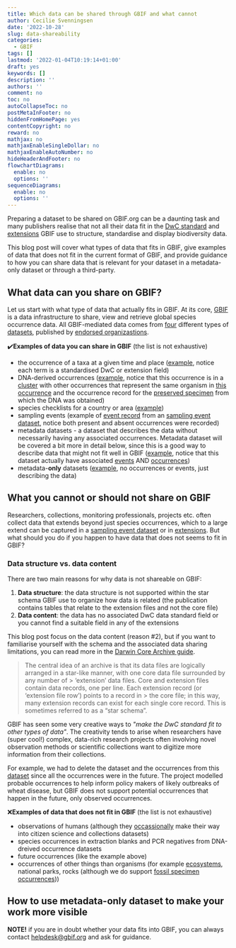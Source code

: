 ```yaml
---
title: Which data can be shared through GBIF and what cannot
author: Cecilie Svenningsen
date: '2022-10-28'
slug: data-shareability
categories:
  - GBIF
tags: []
lastmod: '2022-01-04T10:19:14+01:00'
draft: yes
keywords: []
description: ''
authors: ''
comment: no
toc: no
autoCollapseToc: no
postMetaInFooter: no
hiddenFromHomePage: yes
contentCopyright: no
reward: no
mathjax: no
mathjaxEnableSingleDollar: no
mathjaxEnableAutoNumber: no
hideHeaderAndFooter: no
flowchartDiagrams:
  enable: no
  options: ''
sequenceDiagrams:
  enable: no
  options: ''
---
```


Preparing a dataset to be shared on GBIF.org can be a daunting task and many publishers realise that not all their data fit in the [DwC standard](https://www.gbif.org/darwin-core) and [extensions](https://rs.gbif.org/extensions.html) GBIF use to structure, standardise and display biodiversity data. 

This blog post will cover what types of data that fits in GBIF, give examples of data that does not fit in the current format of GBIF, and provide guidance to how you can share data that is relevant for your dataset in a metadata-only dataset or through a third-party.

## What data can you share on GBIF?
Let us start with what type of data that actually fits in GBIF. At its core, [GBIF](https://www.gbif.org/what-is-gbif) is a data infrastructure to share, view and retrieve global species occurrence data. All GBIF-mediated data comes from [four](https://www.gbif.org/dataset-classes) different types of [datasets](https://data-blog.gbif.org/post/choose-dataset-type/), published by [endorsed organizastions](https://www.gbif.org/endorsement-guidelines).

✔️**Examples of data you can share in GBIF** (the list is not exhaustive)
* the occurrence of a taxa at a given time and place ([example](https://www.gbif.org/occurrence/3085788310), notice each term is a standardised DwC or extension field)
* DNA-derived occurrences ([example](https://www.gbif.org/occurrence/2238661140), notice that this occurrence is in a [cluster](https://www.gbif.org/occurrence/2238661140/cluster) with other occurrences that  represent the same organism in [this occurrence](https://www.gbif.org/occurrence/3019774852) and the occurrence record for the [preserved specimen](https://www.gbif.org/occurrence/3024253052) from which the DNA was obtained)
* species checklists for a country or area ([example](https://www.gbif.org/dataset/c20a2c3b-5041-4062-9658-85d269480384))
* sampling events (example of [event record](https://www.gbif.org/dataset/aea17af8-5578-4b04-b5d3-7adf0c5a1e60/event/000279e0-f841-4522-a69c-5ca24b7d5bd6) from an [sampling event dataset](https://www.gbif.org/dataset/aea17af8-5578-4b04-b5d3-7adf0c5a1e60), notice both present and absent occurrences were recorded)
* metadata datasets - a dataset that describes the data without necessarily having any associated occurrences. Metadata dataset will be covered a bit more in detail below, since this is a good way to describe data that might not fit well in GBIF ([example](https://www.gbif.org/dataset/03493d8b-d05e-4f4b-9bd8-8b48abe81924), notice that this dataset actually have associated [events](https://www.gbif.org/dataset/03493d8b-d05e-4f4b-9bd8-8b48abe81924/event/br:sibbr:peld:mlrd:al:2008-5-23-11-int) AND [occurrences](https://www.gbif.org/occurrence/search?dataset_key=03493d8b-d05e-4f4b-9bd8-8b48abe81924))
* metadata-**only** datasets ([example](https://www.gbif.org/dataset/4c3f6e6a-3432-4dc7-9a89-6ad3eb3d1209), no occurrences or events, just describing the data)

## What you cannot or should not share on GBIF
Researchers, collections, monitoring professionals, projects etc. often collect data that extends beyond just species occurrences, which to a large extend can be captured in a [sampling event dataset](https://www.gbif.org/data-quality-requirements-sampling-events) or in [extensions](https://rs.gbif.org/extensions.html). But what should you do if you happen to have data that does not seems to fit in GBIF?

### Data structure vs. data content
There are two main reasons for why data is not shareable on GBIF:
1. **Data structure**: the data structure is not supported within the star schema GBIF use to organize how data is related (the publication contains tables that relate to the extension files and not the core file)
2. **Data content**: the data has no associated DwC data standard field or you cannot find a suitable field in any of the extensions

This blog post focus on the data content (reason #2), but if you want to familiarise yourself with the schema and the associated data sharing limitations, you can read more in the [Darwin Core Archive guide](https://ipt.gbif.org/manual/en/ipt/2.5/dwca-guide).

> The central idea of an archive is that its data files are logically arranged in a star-like manner, with one core data file surrounded by any number of > ‘extension’ data files. Core and extension files contain data records, one per line. Each extension record (or ‘extension file row’) points to a record in > the core file; in this way, many extension records can exist for each single core record. This is sometimes referred to as a “star schema”.

GBIF has seen some very creative ways to *"make the DwC standard fit to other types of data"*. The creativity tends to arise when researchers have (super cool!) complex, data-rich research projects often involving novel observation methods or scientific collections want to digitize more information from their collections. 

For example, we had to delete the dataset and the occurrences from this [dataset](https://www.gbif.org/dataset/53efcac4-cd08-4b4d-93e6-cb06c1d37de1) since all the occurrences were in the future. The project modelled probable occurrences to help inform policy makers of likely outbreaks of wheat disease, but GBIF does not support potential occurrences that happen in the future, only observed occurrences.

:x:**Examples of data that does not fit in GBIF** (the list is not exhaustive)
* observations of humans (although they [occassionally](https://www.gbif.org/occurrence/search?taxon_key=2436436) make their way into citizen science and collections datasets)
* species occurrences in extraction blanks and PCR negatives from DNA-dreived occurrence datasets
* future occurrences (like the example above)
* occurrences of other things than organisms (for example [ecosystems](https://www.gbif.org/dataset/f513fe98-b1c3-45ee-8e14-7f2a5b7890bf), national parks, rocks (although we do support [fossil specimen occurrences](https://www.gbif.org/occurrence/search?basis_of_record=FOSSIL_SPECIMEN)))

## How to use metadata-only dataset to make your work more visible

**NOTE!** if you are in doubt whether your data fits into GBIF, you can always contact helpdesk@gbif.org and ask for guidance.
